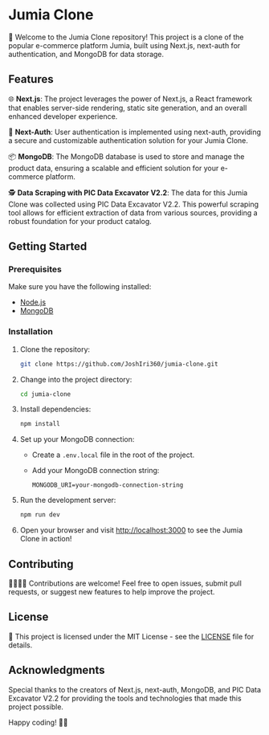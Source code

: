# Jumia Clone

🚀 Welcome to the Jumia Clone repository! This project is a clone of the popular e-commerce platform Jumia, built using Next.js, next-auth for authentication, and MongoDB for data storage.

## Features

🌐 **Next.js**: The project leverages the power of Next.js, a React framework that enables server-side rendering, static site generation, and an overall enhanced developer experience.

🔐 **Next-Auth**: User authentication is implemented using next-auth, providing a secure and customizable authentication solution for your Jumia Clone.

📦 **MongoDB**: The MongoDB database is used to store and manage the product data, ensuring a scalable and efficient solution for your e-commerce platform.

🕵️ **Data Scraping with PIC Data Excavator V2.2**: The data for this Jumia Clone was collected using PIC Data Excavator V2.2. This powerful scraping tool allows for efficient extraction of data from various sources, providing a robust foundation for your product catalog.

## Getting Started

### Prerequisites

Make sure you have the following installed:

- [Node.js](https://nodejs.org/)
- [MongoDB](https://www.mongodb.com/)

### Installation

1. Clone the repository:

   ```bash
   git clone https://github.com/JoshIri360/jumia-clone.git
   ```

2. Change into the project directory:

   ```bash
   cd jumia-clone
   ```

3. Install dependencies:

   ```bash
   npm install
   ```

4. Set up your MongoDB connection:

   - Create a `.env.local` file in the root of the project.
   - Add your MongoDB connection string:

     ```env
     MONGODB_URI=your-mongodb-connection-string
     ```

5. Run the development server:

   ```bash
   npm run dev
   ```

6. Open your browser and visit [http://localhost:3000](http://localhost:3000) to see the Jumia Clone in action!

## Contributing

👩‍💻👨‍💻 Contributions are welcome! Feel free to open issues, submit pull requests, or suggest new features to help improve the project.

## License

📄 This project is licensed under the MIT License - see the [LICENSE](LICENSE) file for details.

## Acknowledgments

Special thanks to the creators of Next.js, next-auth, MongoDB, and PIC Data Excavator V2.2 for providing the tools and technologies that made this project possible.

Happy coding! 🚀✨
